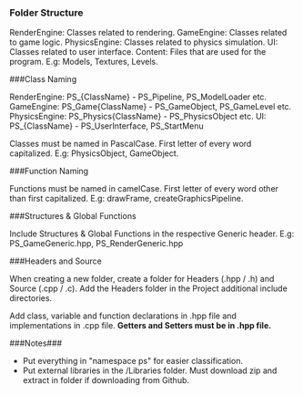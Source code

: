 ### Folder Structure

RenderEngine: Classes related to rendering.
GameEngine: Classes related to game logic.
PhysicsEngine: Classes related to physics simulation.
UI: Classes related to user interface.
Content: Files that are used for the program. E.g: Models, Textures, Levels.

###Class Naming

RenderEngine: PS_{ClassName} - PS_Pipeline, PS_ModelLoader etc.
GameEngine: PS_Game{ClassName} - PS_GameObject, PS_GameLevel etc.
PhysicsEngine: PS_Physics{ClassName} - PS_PhysicsObject etc.
UI: PS_{ClassName} - PS_UserInterface, PS_StartMenu

Classes must be named in PascalCase. First letter of every word capitalized. E.g: PhysicsObject, GameObject. 

###Function Naming

Functions must be named in camelCase. First letter of every word other than first capitalized. E.g: drawFrame, createGraphicsPipeline. 

###Structures & Global Functions

Include Structures & Global Functions in the respective Generic header. E.g: PS_GameGeneric.hpp, PS_RenderGeneric.hpp

###Headers and Source

When creating a new folder, create a folder for Headers (.hpp / .h) and Source (.cpp / .c). Add the Headers folder in the Project additional include directories.

Add class, variable and function declarations in .hpp file and implementations in .cpp file. **Getters and Setters must be in .hpp file.**

###Notes###
- Put everything in "namespace ps" for easier classification.
- Put external libraries in the /Libraries folder. Must download zip and extract in folder if downloading from Github.
